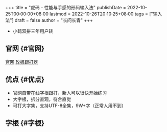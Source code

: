 +++
title = "虎码 - 性能与手感的形码输入法"
publishDate = 2022-10-25T00:00:00+08:00
lastmod = 2022-10-26T20:10:25+08:00
tags = ["输入法"]
draft = false
author = "长问长青"
+++

-   小鹤双拼三年用户转


## 官网 {#官网}

[官网](https://tiger-code.com/) [玫枫跟打器](https://kylebing.cn/tools/typepad/%20)


## 优点 {#优点}

-   官网自带在线字根跟打，新人可以很快开始练习
-   大字根，拆分直观，符合直觉
-   可打大字集，支持UTF-8全集，9W+字（正常人用不到）


## 字根 {#字根}